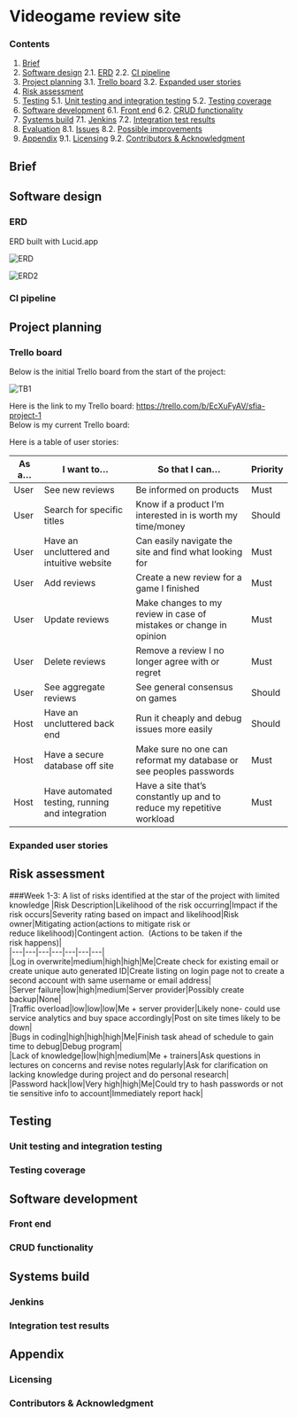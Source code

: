 # Videogame review site

### Contents

1. [Brief](#Brief) 
2. [Software design](#Software-design)
 2.1. [ERD](#ERD)
 2.2. [CI pipeline](#CI-pipeline)
3. [Project planning](#Project-planning)
 3.1. [Trello board](#Trello-board)
 3.2. [Expanded user stories](#Expanded-user-stories)
4. [Risk assessment](#Risk-assessment)
5. [Testing](#Testing)
 5.1. [Unit testing and integration testing](#Unit-testing-and-integration-testing)
 5.2. [Testing coverage](#Testing-coverage)
6. [Software development](#Software-development)
 6.1. [Front end](#Front-end)
 6.2. [CRUD functionality](#CRUD-functionality)
7. [Systems build](#Systems-build)
 7.1. [Jenkins](#Jenkins)
 7.2. [Integration test results](#Integration-test-results)
8. [Evaluation](#Evaluation)
 8.1. [Issues](#Issues)
 8.2. [Possible improvements](#Possible-improvements)
9. [Appendix](#Appendix)
 9.1. [Licensing](#Licensing)
 9.2. [Contributors & Acknowledgment](#Contributors-&-Acknowledgment)







## Brief



## Software design


### ERD  
  
ERD built with Lucid.app  
  
![ERD][Initial ERD]  
  
![ERD2][ERD2]

### CI pipeline



## Project planning

### Trello board  
  
Below is the initial Trello board from the start of the project:  
  
![TB1][TB1]  
  
Here is the link to my Trello board: https://trello.com/b/EcXuFyAV/sfia-project-1  
Below is my current Trello board:
  
  
  
Here is a table of user stories:

|As a…|I want to…|	So that I can…|Priority|
|---|---|---|---|
|User|See new reviews|Be informed on products|Must
|User|Search for specific titles|Know if a product I’m interested in is worth my time/money|Should
|User|Have an uncluttered and intuitive website|Can easily navigate the site and find what looking for|Must
|User|Add reviews|Create a new review  for a game I finished|Must
|User|Update reviews|Make changes to my review in case of mistakes or change in opinion|Must
|User|Delete reviews|Remove a review  I no longer agree with or regret|Must
|User|See aggregate reviews|See general consensus on games|Should
|Host|Have an uncluttered back end|Run it cheaply and debug issues more easily|Should
|Host|Have a secure database off site|Make sure no one can reformat my database or see peoples passwords|Must
|Host|Have automated testing, running and integration|Have a site that’s constantly up and to reduce my repetitive workload|	Must

### Expanded user stories

## Risk assessment 

###Week 1-3:
A list of risks identified at the star of the project with limited knowledge 
|Risk Description|Likelihood of the risk occurring|Impact if the risk occurs|Severity rating based on impact and likelihood|Risk owner|Mitigating action(actions to mitigate risk or reduce likelihood)|Contingent action.  (Actions to be taken if the risk happens)|  
|---|---|---|---|---|---|---|  
|Log in overwrite|medium|high|high|Me|Create check for existing email or create unique auto generated ID|Create listing on login page not to create a second account with same username or email address|  
|Server failure|low|high|medium|Server provider|Possibly create backup|None|  
|Traffic overload|low|low|low|Me + server provider|Likely none- could use service analytics and buy space accordingly|Post on site times likely to be down|  
|Bugs in coding|high|high|high|Me|Finish task ahead of schedule to gain time to debug|Debug program|  
|Lack of knowledge|low|high|medium|Me + trainers|Ask questions in lectures on concerns and revise notes regularly|Ask for clarification on lacking knowledge during project and do personal research|  
|Password hack|low|Very high|high|Me|Could try to hash passwords or not tie sensitive info to account|Immediately report hack|


## Testing

### Unit testing and integration testing


### Testing coverage


## Software development

### Front end

### CRUD functionality


## Systems build

### Jenkins

### Integration test results


## Appendix

### Licensing 

### Contributors & Acknowledgment






[Initial ERD]: https://lucid.app/publicSegments/view/3a71919e-07eb-4370-8853-af7eafda35bd/image.png
[ERD2]: https://lucid.app/publicSegments/view/8967aca1-e6aa-43ec-b392-f9a77eab4f13/image.png
[TB1]: https://i.imgur.com/7YArl2t.png

